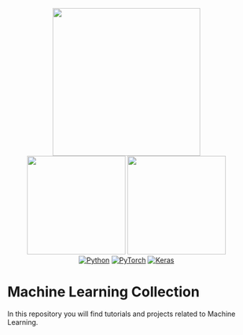 <div align="center">
  <div style="display: flex; justify-content: center;">
    <div style="margin-right: 20px;">
      <a href="https://www.tensorflow.org/"><img src="https://www.tensorflow.org/images/tf_logo_horizontal.png" width="300"></a>
      <a href="https://pytorch.org/get-started/locally/"><img src="https://stackify.com/wp-content/uploads/2023/07/pytorch_logo.png" width="200"></a>
      <a href="https://keras.io/"><img src="https://images.g2crowd.com/uploads/product/image/social_landscape/social_landscape_d382c4826ad8a3805f72b9df3ab5b56e/keras.png" width="200"></a>
      <br>
      <a href="https://badge.fury.io/py/tensorflow"><img alt="Python" src="https://img.shields.io/pypi/pyversions/tensorflow.svg"></a>
      <a href="https://pytorch.org/get-started/locally/"><img alt="PyTorch" src="https://img.shields.io/badge/PyTorch-ee4c2c?logo=pytorch&logoColor=white"></a>
      <a href="https://keras.io/"><img alt="Keras" src="https://img.shields.io/badge/Keras-ff69b4?logo=keras&logoColor=white"></a>
    </div>
  </div>
</div>



# Machine Learning Collection
In this repository you will find tutorials and projects related to Machine Learning.

